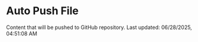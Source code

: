 # Auto Push File

Content that will be pushed to GitHub repository.
Last updated: 06/28/2025, 04:51:08 AM